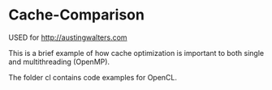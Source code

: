 Cache-Comparison
================

USED for http://austingwalters.com

This is a brief example of how cache optimization is important to both single and multithreading (OpenMP). 

The folder cl contains code examples for OpenCL.
